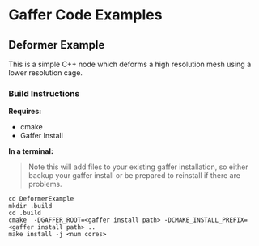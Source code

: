 # Gaffer Code Examples


## Deformer Example

This is a simple C++ node which deforms a high resolution mesh using a lower resolution cage.


### Build Instructions

**Requires:**

* cmake
* Gaffer Install

**In a terminal:**

> Note this will add files to your existing gaffer installation, so either backup your gaffer install or be prepared to reinstall if there are problems.

```
cd DeformerExample
mkdir .build
cd .build
cmake  -DGAFFER_ROOT=<gaffer install path> -DCMAKE_INSTALL_PREFIX=<gaffer install path> ..
make install -j <num cores>
```
